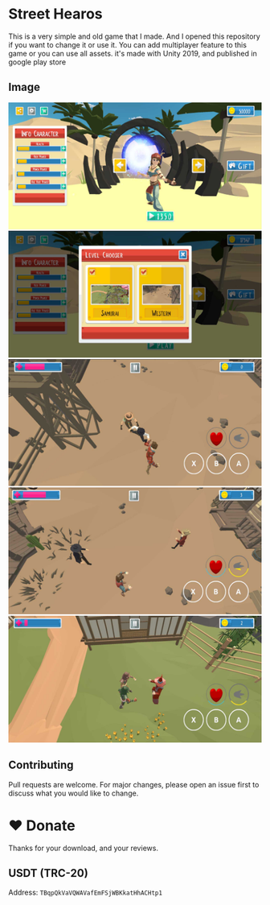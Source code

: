 # Street Hearos

This is a very simple and old game that I made. And I opened this repository if you want to change it or use it. You can add multiplayer feature to this game or you can use all assets. it's made with Unity 2019, and published in google play store

## Image

![image info](https://github.com/MG273/Street-Heroes/blob/main/Image%20Game/1.jpg?raw=true)
![image info](https://github.com/MG273/Street-Heroes/blob/main/Image%20Game/2.jpg?raw=true)
![image info](https://github.com/MG273/Street-Heroes/blob/main/Image%20Game/3.jpg?raw=true)
![image info](https://github.com/MG273/Street-Heroes/blob/main/Image%20Game/4.jpg?raw=true)
![image info](https://github.com/MG273/Street-Heroes/blob/main/Image%20Game/5.jpg?raw=true)

## Contributing

Pull requests are welcome. For major changes, please open an issue first
to discuss what you would like to change.

# ❤️ Donate
Thanks for your download, and your reviews.
## USDT (TRC-20)
Address: `TBqpQkVaVQWAVafEmFSjWBKkatHhACHtp1`
